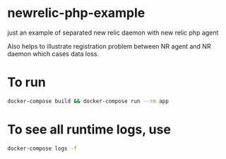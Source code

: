 # newrelic-php-example
just an example of separated new relic daemon with new relic php agent

Also helps to illustrate registration problem between NR agent and NR daemon which cases data loss. 

# To run
```bash
docker-compose build && docker-compose run --rm app
```

# To see all runtime logs, use
```bash
docker-compose logs -f
```
